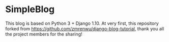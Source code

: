 # SimpleBlog
This blog is based on Python 3 + Django 1.10. At very first, this repository forked from https://github.com/zmrenwu/django-blog-tutorial, thank you all the project members for the sharing!
